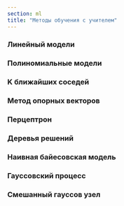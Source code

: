 ```yaml
---
section: ml
title: "Методы обучения с учителем"
---
```


### Линейный модели

### Полиномиальные модели

### K ближайших соседей

### Метод опорных векторов

### Перцептрон

### Деревья решений

### Наивная байесовская модель

### Гауссовский процесс

### Смешанный гауссов узел
